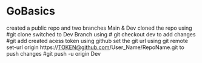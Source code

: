# GoBasics
created a public repo and two branches Main & Dev
cloned the repo using #git clone
switched to Dev Branch using # git checkout dev
to add changes #git add
created acess token using github
set the git url using
 git remote set-url origin https://TOKEN@github.com/User_Name/RepoName.git
to push changes #git push -u origin Dev

